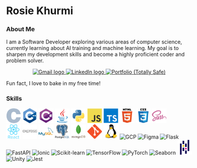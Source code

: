 
# Rosie Khurmi

### About Me

<p>I am a Software Developer exploring various areas of computer science, currently learning about AI training and machine learning. My goal is to sharpen my development skills and become a highly proficient coder and problem solver.</p>

<div align="center">
  <!-- Gmail -->
  <a href="mailto:khurmirosie@gmail.com" target="_blank">
    <img src="https://img.shields.io/static/v1?message=Gmail&logo=gmail&label=&color=D14836&logoColor=white&labelColor=&style=for-the-badge" height="35" alt="Gmail logo" />
  </a>
  <a href="https://www.linkedin.com/in/rosie-khurmi-62b20a210/" target="_blank">
    <img src="https://img.shields.io/static/v1?message=LinkedIn&logo=linkedin&label=&color=0077B5&logoColor=white&labelColor=&style=for-the-badge" height="35" alt="LinkedIn logo" />
  </a>
  <a href="https://rosiekhurmi.github.io/Portfolio-Website/" target="_blank">
    <img src="https://img.shields.io/badge/Portfolio-(Not_a_Phishing_Scam)-blueviolet?style=for-the-badge&logo=githubpages&logoColor=white" alt="Portfolio (Totally Safe)" />
  </a>
</div>

<p>
  Fun fact, I love to bake in my free time!
</p>

### Skills

<div>
  <!-- Row 1 -->
  <div>
    <img src="https://raw.githubusercontent.com/devicons/devicon/master/icons/c/c-original.svg" alt="C" width="40"/>
    <img src="https://raw.githubusercontent.com/devicons/devicon/master/icons/cplusplus/cplusplus-original.svg" alt="C++" width="40"/>
    <img src="https://raw.githubusercontent.com/devicons/devicon/master/icons/csharp/csharp-original.svg" alt="C#" width="40"/>
    <img src="https://raw.githubusercontent.com/devicons/devicon/master/icons/java/java-original.svg" alt="Java" width="40"/>
    <img src="https://raw.githubusercontent.com/devicons/devicon/master/icons/python/python-original.svg" alt="Python" width="40"/>
    <img src="https://raw.githubusercontent.com/devicons/devicon/master/icons/javascript/javascript-original.svg" alt="JavaScript" width="40"/>
    <img src="https://raw.githubusercontent.com/devicons/devicon/master/icons/typescript/typescript-original.svg" alt="TypeScript" width="40"/>
    <img src="https://raw.githubusercontent.com/devicons/devicon/master/icons/html5/html5-original-wordmark.svg" alt="HTML5" width="40"/>
    <img src="https://raw.githubusercontent.com/devicons/devicon/master/icons/css3/css3-original-wordmark.svg" alt="CSS3" width="40"/>
    <img src="https://raw.githubusercontent.com/devicons/devicon/master/icons/sass/sass-original.svg" alt="Sass" width="40"/>
  </div>

  <!-- Row 2 -->
  <div>
    <img src="https://raw.githubusercontent.com/devicons/devicon/master/icons/react/react-original-wordmark.svg" alt="React" width="40"/>
    <img src="https://raw.githubusercontent.com/devicons/devicon/master/icons/express/express-original-wordmark.svg" alt="Express.js" width="40"/>
    <img src="https://raw.githubusercontent.com/devicons/devicon/master/icons/mysql/mysql-original-wordmark.svg" alt="MySQL" width="40"/>
    <img src="https://raw.githubusercontent.com/devicons/devicon/master/icons/postgresql/postgresql-original-wordmark.svg" alt="PostgreSQL" width="40"/>
    <img src="https://raw.githubusercontent.com/devicons/devicon/master/icons/mongodb/mongodb-original-wordmark.svg" alt="MongoDB" width="40"/>
    <img src="https://raw.githubusercontent.com/devicons/devicon/master/icons/git/git-original.svg" alt="Git" width="40"/>
    <img src="https://raw.githubusercontent.com/devicons/devicon/master/icons/linux/linux-original.svg" alt="Linux" width="40"/>
    <img src="https://www.vectorlogo.zone/logos/google_cloud/google_cloud-icon.svg" alt="GCP" width="40"/>
    <img src="https://www.vectorlogo.zone/logos/figma/figma-icon.svg" alt="Figma" width="40"/>
    <img src="https://upload.wikimedia.org/wikipedia/commons/3/3c/Flask_logo.svg" alt="Flask" width="40"/>
  </div>

  <!-- Row 3 -->
  <div>
    <img src="https://fastapi.tiangolo.com/img/logo-margin/logo-teal.png" alt="FastAPI" width="40"/>
    <img src="https://upload.wikimedia.org/wikipedia/commons/d/d1/Ionic_Logo.svg" alt="Ionic" width="40"/>
    <img src="https://upload.wikimedia.org/wikipedia/commons/0/05/Scikit_learn_logo_small.svg" alt="Scikit-learn" width="40"/>
    <img src="https://www.vectorlogo.zone/logos/tensorflow/tensorflow-icon.svg" alt="TensorFlow" width="40"/>
    <img src="https://www.vectorlogo.zone/logos/pytorch/pytorch-icon.svg" alt="PyTorch" width="40"/>
    <img src="https://seaborn.pydata.org/_images/logo-mark-lightbg.svg" alt="Seaborn" width="40"/>
    <img src="https://raw.githubusercontent.com/devicons/devicon/master/icons/pandas/pandas-original.svg" alt="Pandas" width="40"/>
    <img src="https://www.vectorlogo.zone/logos/unity3d/unity3d-icon.svg" alt="Unity" width="40"/>
    <img src="https://www.vectorlogo.zone/logos/jestjsio/jestjsio-icon.svg" alt="Jest" width="40"/>
  </div>
</div>



